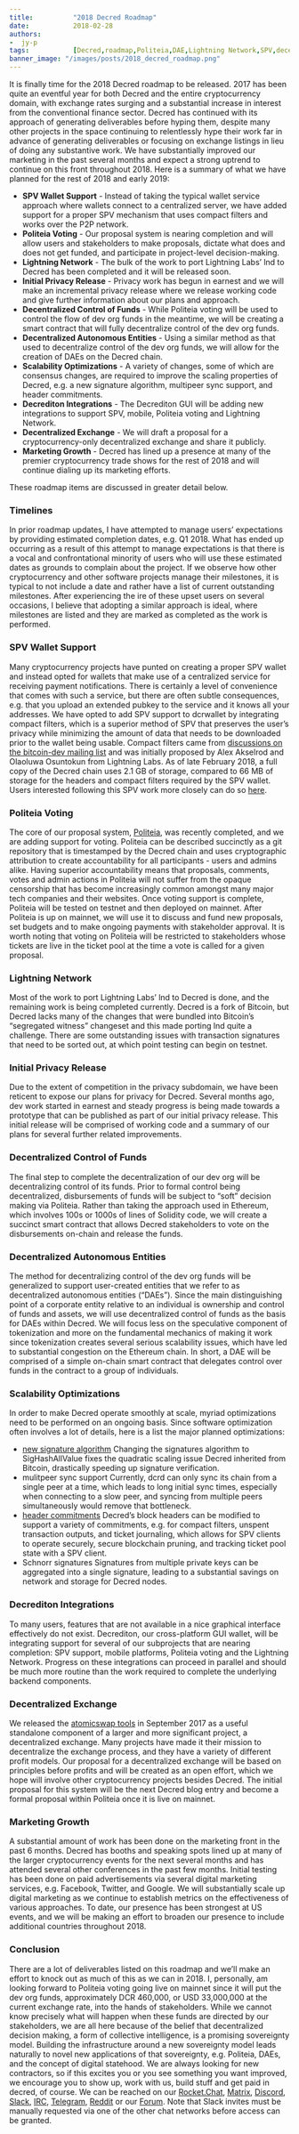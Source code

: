 ```yaml
---
title:			"2018 Decred Roadmap"
date:			2018-02-28
authors:
-  jy-p
tags:			[Decred,roadmap,Politeia,DAE,Lightning Network,SPV,decentralized exchange]
banner_image: "/images/posts/2018_decred_roadmap.png"
---
```


It is finally time for the 2018 Decred roadmap to be released.  2017 has been quite an eventful year for both Decred and the entire cryptocurrency domain, with exchange rates surging and a substantial increase in interest from the conventional finance sector.  Decred has continued with its approach of generating deliverables before hyping them, despite many other projects in the space continuing to relentlessly hype their work far in advance of generating deliverables or focusing on exchange listings in lieu of doing any substantive work.  We have substantially improved our marketing in the past several months and expect a strong uptrend to continue on this front throughout 2018.  Here is a summary of what we have planned for the rest of 2018 and early 2019:

+ **SPV Wallet Support** - Instead of taking the typical wallet service approach where wallets connect to a centralized server, we have added support for a proper SPV mechanism that uses compact filters and works over the P2P network.
+ **Politeia Voting** - Our proposal system is nearing completion and will allow users and stakeholders to make proposals, dictate what does and does not get funded, and participate in project-level decision-making.
+ **Lightning Network** - The bulk of the work to port Lightning Labs’ lnd to Decred has been completed and it will be released soon.
+ **Initial Privacy Release** - Privacy work has begun in earnest and we will make an incremental privacy release where we release working code and give further information about our plans and approach.
+ **Decentralized Control of Funds** - While Politeia voting will be used to control the flow of dev org funds in the meantime, we will be creating a smart contract that will fully decentralize control of the dev org funds.
+ **Decentralized Autonomous Entities** - Using a similar method as that used to decentralize control of the dev org funds, we will allow for the creation of DAEs on the Decred chain.
+ **Scalability Optimizations** - A variety of changes, some of which are consensus changes, are required to improve the scaling properties of Decred, e.g. a new signature algorithm, multipeer sync support, and header commitments.
+ **Decrediton Integrations** - The Decrediton GUI will be adding new integrations to support SPV, mobile, Politeia voting and Lightning Network.
+ **Decentralized Exchange** - We will draft a proposal for a cryptocurrency-only decentralized exchange and share it publicly.
+ **Marketing Growth** - Decred has lined up a presence at many of the premier cryptocurrency trade shows for the rest of 2018 and will continue dialing up its marketing efforts.

These roadmap items are discussed in greater detail below.

<!--more-->

### Timelines

In prior roadmap updates, I have attempted to manage users’ expectations by providing estimated completion dates, e.g. Q1 2018.  What has ended up occurring as a result of this attempt to manage expectations is that there is a vocal and confrontational minority of users who will use these estimated dates as grounds to complain about the project.  If we observe how other cryptocurrency and other software projects manage their milestones, it is typical to not include a date and rather have a list of current outstanding milestones.  After experiencing the ire of these upset users on several occasions, I believe that adopting a similar approach is ideal, where milestones are listed and they are marked as completed as the work is performed.
 
### SPV Wallet Support

Many cryptocurrency projects have punted on creating a proper SPV wallet and instead opted for wallets that make use of a centralized service for receiving payment notifications.  There is certainly a level of convenience that comes with such a service, but there are often subtle consequences, e.g. that you upload an extended pubkey to the service and it knows all your addresses.  We have opted to add SPV support to dcrwallet by integrating compact filters, which is a superior method of SPV that preserves the user’s privacy while minimizing the amount of data that needs to be downloaded prior to the wallet being usable.  Compact filters came from [discussions on the bitcoin-dev mailing list](https://lists.linuxfoundation.org/pipermail/bitcoin-dev/2017-June/014474.html) and was initially proposed by Alex Akselrod and Olaoluwa Osuntokun from Lightning Labs.  As of late February 2018, a full copy of the Decred chain uses 2.1 GB of storage, compared to 66 MB of storage for the headers and compact filters required by the SPV wallet.  Users interested following this SPV work more closely can do so [here](https://github.com/decred/dcrwallet/issues/1000).

### Politeia Voting

The core of our proposal system, [Politeia](https://github.com/decred/politeia/), was recently completed, and we are adding support for voting.  Politeia can be described succinctly as a git repository that is timestamped by the Decred chain and uses cryptographic attribution to create accountability for all participants - users and admins alike.  Having superior accountability means that proposals, comments, votes and admin actions in Politeia will not suffer from the opaque censorship that has become increasingly common amongst many major tech companies and their websites.  Once voting support is complete, Politeia will be tested on testnet and then deployed on mainnet.  After Politeia is up on mainnet, we will use it to discuss and fund new proposals, set budgets and to make ongoing payments with stakeholder approval.  It is worth noting that voting on Politeia will be restricted to stakeholders whose tickets are live in the ticket pool at the time a vote is called for a given proposal.

### Lightning Network

Most of the work to port Lightning Labs’ lnd to Decred is done, and the remaining work is being completed currently.  Decred is a fork of Bitcoin, but Decred lacks many of the changes that were bundled into Bitcoin’s “segregated witness” changeset and this made porting lnd quite a challenge.  There are some outstanding issues with transaction signatures that need to be sorted out, at which point testing can begin on testnet.

### Initial Privacy Release

Due to the extent of competition in the privacy subdomain, we have been reticent to expose our plans for privacy for Decred.  Several months ago, dev work started in earnest and steady progress is being made towards a prototype that can be published as part of our initial privacy release.  This initial release will be comprised of working code and a summary of our plans for several further related improvements.

### Decentralized Control of Funds

The final step to complete the decentralization of our dev org will be decentralizing control of its funds.  Prior to formal control being decentralized, disbursements of funds will be subject to “soft” decision making via Politeia.  Rather than taking the approach used in Ethereum, which involves 100s or 1000s of lines of Solidity code, we will create a succinct smart contract that allows Decred stakeholders to vote on the disbursements on-chain and release the funds.

### Decentralized Autonomous Entities

The method for decentralizing control of the dev org funds will be generalized to support user-created entities that we refer to as decentralized autonomous entities (“DAEs”).  Since the main distinguishing point of a corporate entity relative to an individual is ownership and control of funds and assets, we will use decentralized control of funds as the basis for DAEs within Decred.  We will focus less on the speculative component of tokenization and more on the fundamental mechanics of making it work since tokenization creates several serious scalability issues, which have led to substantial congestion on the Ethereum chain.  In short, a DAE will be comprised of a simple on-chain smart contract that delegates control over funds in the contract to a group of individuals.

### Scalability Optimizations

In order to make Decred operate smoothly at scale, myriad optimizations need to be performed on an ongoing basis.  Since software optimization often involves a lot of details, here is a list the major planned optimizations:

+ [new signature algorithm](https://github.com/decred/dcrd/issues/950)  Changing the signatures algorithm to SigHashAllValue fixes the quadratic scaling issue Decred inherited from Bitcoin, drastically speeding up signature verification.
+ mulitpeer sync support  Currently, dcrd can only sync its chain from a single peer at a time, which leads to long initial sync times, especially when connecting to a slow peer, and syncing from multiple peers simultaneously would remove that bottleneck.
+ [header commitments](https://github.com/decred/dcrd/issues/971)  Decred’s block headers can be modified to support a variety of commitments, e.g. for compact filters, unspent transaction outputs, and ticket journaling, which allows for SPV clients to operate securely, secure blockchain pruning, and tracking ticket pool state with a SPV client.
+ Schnorr signatures  Signatures from multiple private keys can be aggregated into a single signature, leading to a substantial savings on network and storage for Decred nodes.

### Decrediton Integrations

To many users, features that are not available in a nice graphical interface effectively do not exist.  Decrediton, our cross-platform GUI wallet, will be integrating support for several of our subprojects that are nearing completion: SPV support, mobile platforms, Politeia voting and the Lightning Network.  Progress on these integrations can proceed in parallel and should be much more routine than the work required to complete the underlying backend components.

### Decentralized Exchange

We released the [atomicswap tools](https://github.com/decred/atomicswap/) in September 2017 as a useful standalone component of a larger and more significant project, a decentralized exchange.  Many projects have made it their mission to decentralize the exchange process, and they have a variety of different profit models.  Our proposal for a decentralized exchange will be based on principles before profits and will be created as an open effort, which we hope will involve other cryptocurrency projects besides Decred.  The initial proposal for this system will be the next Decred blog entry and become a formal proposal within Politeia once it is live on mainnet.

### Marketing Growth

A substantial amount of work has been done on the marketing front in the past 6 months.  Decred has booths and speaking spots lined up at many of the larger cryptocurrency events for the next several months and has attended several other conferences in the past few months.  Initial testing has been done on paid advertisements via several digital marketing services, e.g. Facebook, Twitter, and Google.  We will substantially scale up digital marketing as we continue to establish metrics on the effectiveness of various approaches.  To date, our presence has been strongest at US events, and we will be making an effort to broaden our presence to include additional countries throughout 2018.

### Conclusion

There are a lot of deliverables listed on this roadmap and we’ll make an effort to knock out as much of this as we can in 2018.  I, personally, am looking forward to Politeia voting going live on mainnet since it will put the dev org funds, approximately DCR 460,000, or USD 33,000,000 at the current exchange rate, into the hands of stakeholders.  While we cannot know precisely what will happen when these funds are directed by our stakeholders, we are all here because of the belief that decentralized decision making, a form of collective intelligence, is a promising sovereignty model.  Building the infrastructure around a new sovereignty model leads naturally to novel new applications of that sovereignty, e.g. Politeia, DAEs, and the concept of digital statehood.  We are always looking for new contractors, so if this excites you or you see something you want improved, we encourage you to show up, work with us, build stuff and get paid  in decred, of course.  We can be reached on our [Rocket.Chat](https://rocketchat.decred.org), [Matrix](https://app.element.io/#/room/#general:decred.org), [Discord](https://discord.gg/GJ2GXfz), [Slack](https://decred.slack.com/), [IRC](https://webchat.freenode.net/?channels=decred&uio=d4), [Telegram](https://t.me/decred), [Reddit](https://reddit.com/r/decred) or our [Forum](https://forum.decred.org/). Note that Slack invites must be manually requested via one of the other chat networks before access can be granted.
